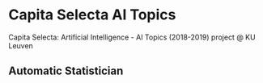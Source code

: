 # Capita Selecta AI Topics
Capita Selecta: Artificial Intelligence - AI Topics (2018-2019) project @ KU Leuven


## Automatic Statistician
